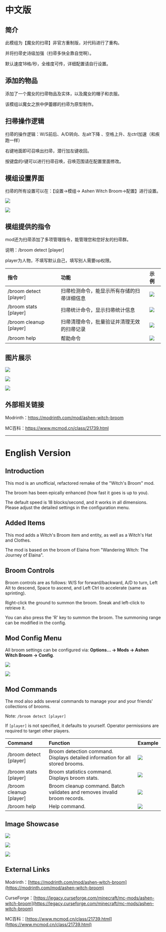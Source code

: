 # 中文版

## 简介
此模组为【魔女的扫帚】非官方重制版，对代码进行了重构。

并将扫帚史诗级加强（扫帚多快全靠自觉啊）。

默认速度18格/秒，全维度可传，详细配置请自行设置。

## 添加的物品

添加了一个魔女的扫帚物品及实体，以及魔女的帽子和衣服。

该模组以魔女之旅中伊蕾娜的扫帚为原型制作。

## 扫帚操作逻辑

扫帚的操作逻辑：W/S前后、A/D转向、左alt下降 、空格上升、左ctrl加速（和疾跑一样）

右键地面即可召唤出扫帚，潜行加左键收回。

按键盘的r键可以进行扫帚召唤，召唤范围请在配置里面修改。

## 模组设置界面

扫帚的所有设置可以在：【设置→模组→ Ashen Witch Broom→配置】进行设置。

![](img/2025-08-28_152645.png)

![](img/2025-08-21_174821.png)

## 模组提供的指令

mod还为扫帚添加了多项管理指令，能管理您和您好友的扫帚群。

说明：/broom detect [player]

player为人物，不填写默认自己，填写别人需要op权限。

|指令|功能|示例|
| :- | :- | :- |
|/broom detect [player]|扫帚检测命令，能显示所有存储的扫帚详细信息|![](img/2025-08-29_022256.png)|
|/broom stats [player]|扫帚统计命令，显示扫帚统计信息|![](img/2025-08-29_022207.png)|
|/broom cleanup [player]|扫帚清理命令，批量验证并清理无效的扫帚记录|![](img/2025-08-29_022332.png)|
|/broom help|帮助命令|![](img/2025-08-29_022231.png)|

## 图片展示

![](img/2025-08-21_19.59.58.jpg)

![](img/2025-08-21_19.06.55.png)

![](img/2025-08-21_19.14.59.png)

## 外部相关链接

Modrinth：https://modrinth.com/mod/ashen-witch-broom

MC百科：https://www.mcmod.cn/class/21739.html

***

# English Version

## Introduction
This mod is an unofficial, refactored remake of the "Witch's Broom" mod.

The broom has been epically enhanced (how fast it goes is up to you).

The default speed is 18 blocks/second, and it works in all dimensions. Please adjust the detailed settings in the configuration menu.

## Added Items

This mod adds a Witch's Broom item and entity, as well as a Witch's Hat and Clothes.

The mod is based on the broom of Elaina from "Wandering Witch: The Journey of Elaina".

## Broom Controls

Broom controls are as follows: W/S for forward/backward, A/D to turn, Left Alt to descend, Space to ascend, and Left Ctrl to accelerate (same as sprinting).

Right-click the ground to summon the broom. Sneak and left-click to retrieve it.

You can also press the 'R' key to summon the broom. The summoning range can be modified in the config.

## Mod Config Menu

All broom settings can be configured via: **Options... → Mods → Ashen Witch Broom → Config**.

![](img/2025-08-28_154546.png)

![](img/2025-08-28_154623.png)

## Mod Commands

The mod also adds several commands to manage your and your friends' collections of brooms.

Note: `/broom detect [player]`

If `[player]` is not specified, it defaults to yourself. Operator permissions are required to target other players.

|Command|Function|Example|
| :--- | :--- | :--- |
|/broom detect [player]|Broom detection command. Displays detailed information for all stored brooms.|![](img/2025-08-29_021431.png)|
|/broom stats [player]|Broom statistics command. Displays broom stats.|![](img/2025-08-29_021457.png)|
|/broom cleanup [player]|Broom cleanup command. Batch validates and removes invalid broom records.|![](img/2025-08-29_021548.png)|
|/broom help|Help command.|![](img/2025-08-29_021517.png)|

## Image Showcase

![](img/2025-08-21_19.59.58.jpg)

![](img/2025-08-21_19.06.55.png)

![](img/2025-08-21_19.14.59.png)

## External Links

Modrinth：[https://modrinth.com/mod/ashen-witch-broom](https://modrinth.com/mod/ashen-witch-broom)

CurseForge：[https://legacy.curseforge.com/minecraft/mc-mods/ashen-witch-broom](https://legacy.curseforge.com/minecraft/mc-mods/ashen-witch-broom)

MC百科：[https://www.mcmod.cn/class/21739.html](https://www.mcmod.cn/class/21739.html)
